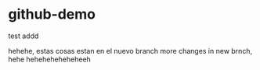 # github-demo
test
addd

hehehe, estas cosas estan en el nuevo branch more changes in new brnch, hehe heheheheheheheeh
